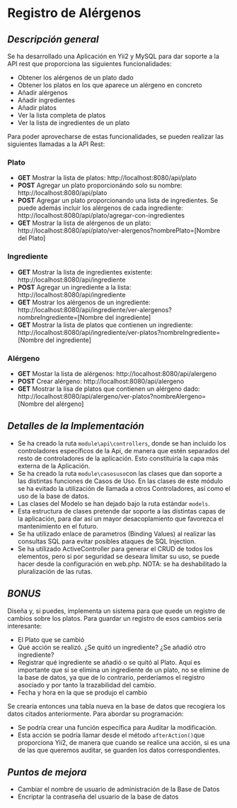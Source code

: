 # Registro de Alérgenos

## _Descripción general_
Se ha desarrollado una Aplicación en Yii2 y MySQL para dar soporte a la API rest que proporciona las siguientes funcionalidades:
- Obtener los alérgenos de un plato dado
- Obtener los platos en los que aparece un alérgeno en concreto
- Añadir alérgenos
- Añadir ingredientes
- Añadir platos
- Ver la lista completa de platos
- Ver la lista de ingredientes de un plato

Para poder aprovecharse de estas funcionalidades, se pueden realizar las siguientes llamadas a la API Rest:
### Plato 
- **GET** Mostrar la lista de platos: http://localhost:8080/api/plato
- **POST** Agregar un plato proporcionándo solo su nombre: http://localhost:8080/api/plato
- **POST** Agregar un plato proporcionando una lista de ingredientes. Se puede además incluir los alérgenos de cada ingrediente:  http://localhost:8080/api/plato/agregar-con-ingredientes
- **GET** Mostrar la lista de alérgenos de un plato: http://localhost:8080/api/plato/ver-alergenos?nombrePlato=[Nombre del Plato]

### Ingrediente
- **GET** Mostrar la lista de ingredientes existente: http://localhost:8080/api/ingrediente
- **POST** Agregar un ingrediente a la lista: http://localhost:8080/api/ingrediente
- **GET** Mostrar los alérgenos de un ingrediente: http://localhost:8080/api/ingrediente/ver-alergenos?nombreIngrediente=[Nombre del ingrediente]
- **GET** Mostrar la lista de platos que contienen un ingrediente: http://localhost:8080/api/ingrediente/ver-platos?nombreIngrediente=[Nombre del ingrediente]

### Alérgeno
- **GET** Mostar la lista de alérgenos: http://localhost:8080/api/alergeno
- **POST** Crear alérgeno: http://localhost:8080/api/alergeno
- **GET** Mostrar la lisa de platos que contienen un alérgeno dado: http://localhost:8080/api/alergeno/ver-platos?nombreAlergeno=[Nombre del alérgeno]


## _Detalles de la Implementación_
- Se ha creado la ruta `module\api\controllers`, donde se han incluido los controladores específicos de la Api, de manera que estén separados del resto de controladores de la aplicación. Esto constituiría la capa más externa de la Aplicación.
- Se ha creado la ruta `module\casosuso`con las clases que dan soporte a las distintas funciones de Casos de Uso. En las clases de este módulo se ha evitado la utilización de llamada a otros Controladores, así como el uso de la base de datos.
- Las clases del Modelo se han dejado bajo la ruta estándar `models`.
- Esta estructura de clases pretende dar soporte a las distintas capas de la aplicación, para dar así un mayor desacoplamiento que favorezca el mantenimiento en el futuro.
- Se ha utilizado enlace de parametros (Binding Values) al realizar las consultas SQL para evitar posibles ataques de SQL Injection.
- Se ha utilizado ActiveController para generar el CRUD de todos los elementos, pero si por seguridad se deseara limitar su uso, se puede hacer desde la configuración en web.php. NOTA: se ha deshabilitado la pluralización de las rutas.

## _BONUS_
Diseña y, si puedes, implementa un sistema para que quede un registro de cambios sobre los platos.
Para guardar un registro de esos cambios sería interesante:
- El Plato que se cambió
- Qué acción se realizó. ¿Se quitó un ingrediente? ¿Se añadió otro ingrediente?
- Registrar qué ingrediente se añadió o se quitó al Plato. Aquí es importante que si se elimina un ingrediente de un plato, no se elimine de la base de datos, ya que de lo contrario, perderíamos el registro asociado y por tanto la trazabilidad del cambio.
- Fecha y hora en la que se produjo el cambio

Se crearía entonces una tabla nueva en la base de datos que recogiera los datos citados anteriormente. Para abordar su programación:
- Se podría crear una función específica para Auditar la modificación.
- Esta acción se podría llamar desde el método `afterAction()`que proporciona Yii2, de manera que cuando se realice una acción, si es una de las que queremos auditar, se guarden los datos correspondientes.  

## _Puntos de mejora_
- Cambiar el nombre de usuario de administración de la Base de Datos
- Encriptar la contraseña del usuario de la base de datos
